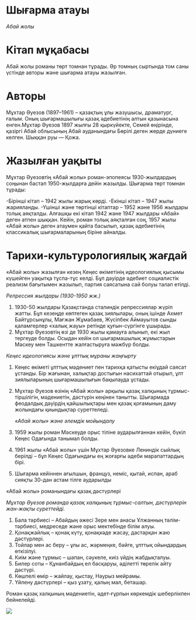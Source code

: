 # Шығарма атауы
*Абай жолы*

# Кітап мұқабасы
Абай жолы романы төрт томнан тұрады. Әр томның сыртында том саны үстінде авторы және шығарма атауы жазылған. 

# Авторы
Мұхтар Әуезов (1897–1961) – қазақтың ұлы жазушысы, драматург, ғалым. Оның шығармашылығы қазақ әдебиетінің алтын қазынасына енген.Мұхтар Әуезов 1897 жылғы 28 қыркүйекте, Семей өңірінде, қазіргі Абай облысының Абай ауданындағы Бөрілі деген жерде дүниеге келген. Шыққан руы — Қожа.

# Жазылған уақыты
Мұхтар Әуезовтің «Абай жолы» роман-эпопеясы 1930-жылдардың соңынан бастап 1950-жылдарға дейін жазылды. Шығарма төрт томнан тұрады:

-Бірінші кітап – 1942 жылы жарық көрді.
-Екінші кітап – 1947 жылы жарияланды.
-Үшінші және төртінші кітаптар – 1952 және 1956 жылдары толық аяқталды.
Алғашқы екі кітап 1942 және 1947 жылдары «Абай» деген атпен шыққан. Кейін, роман толық аяқталған соң, 1957 жылы «Абай жолы» деген атаумен қайта басылып, қазақ әдебиетінің классикалық шығармаларының біріне айналды.

# Тарихи-культурологиялық жағдай
«Абай жолы» жазылған кезең Кеңес өкіметінің идеологиялық қысымы күшейген уақытқа тұспа-тұс келді. Бұл дәуірде әдебиет социалистік реализм бағытымен жазылып, партия саясатына сай болуы талап етілді.

  *Репрессия жылдары (1930-1950 жж.)*

1) 1930-50 жылдары Қазақстанда сталиндік репрессиялар жүріп жатты. Бұл кезеңде көптеген қазақ зиялылары, оның ішінде Ахмет Байтұрсынұлы, Мағжан Жұмабаев, Жүсіпбек Аймауытов сынды қаламгерлер «халық жауы» ретінде қуғын-сүргінге ұшырады.
2) Мұхтар Әуезовтің өзі де 1930 жылы қамауға алынып, екі жыл тергеуде болды. Осыдан кейін ол шығармашылық жұмыстарын Мәскеу мен Ташкентте жалғастыруға мәжбүр болды.

  *Кеңес идеологиясы және ұлттық мұраны жаңғырту*

1) Кеңес өкіметі ұлттық мәдениет пен тарихқа қатысты екіұдай саясат ұстанды. Бір жағынан, халықтар достығын насихаттай отырып, ұлт зиялыларының шығармашылығын бақылауда ұстады.
2) Мұхтар Әуезов өзінің «Абай жолы» арқылы қазақ халқының тұрмыс-тіршілігін, мәдениетін, дәстүрін кеңінен танытты. Шығармада феодалдық дәуірдің қайшылықтары мен қазақ қоғамының даму жолындағы қиындықтар суреттеледі.

   *«Абай жолы» және әлемдік мойындалу*

1) 1959 жылы роман Мәскеуде орыс тіліне аударылғаннан кейін, бүкіл Кеңес Одағында танымал болды.
2) 1961 жылы «Абай жолы» үшін Мұхтар Әуезовке Лениндік сыйлық берілді – бұл Кеңес Одағындағы ең жоғарғы әдеби марапаттардың бірі.
3) Шығарма кейіннен ағылшын, француз, неміс, қытай, испан, араб сияқты 30-дан астам тілге аударылды

«Абай жолы» романындағы қазақ дәстүрлері

  *Мұхтар Әуезов романда қазақ халқының тұрмыс-салтын, дәстүрлерін жан-жақты суреттейді.*

1) Бала тәрбиесі – Абайдың әжесі Зере мен анасы Ұлжанның тәлім-тәрбиесі, медреседе және орыс мектебінде білім алуы.
2) Қонақжайлық – қонақ күту, қонақкәде жасау, дастарқан жаю дәстүрлері.
3) Тойлар мен ас беру – ұлы ас, жәрмеңке, бәйге, ұлттық ойындардың өткізілуі.
4) Киім және тұрмыс – шапан, сәукеле, киіз үйдің жабдықталуы.
5) Билер соты – Құнанбайдың ел басқаруы, әділетті төрелік айту дәстүрі.
6) Көшпелі өмір – жайлау, қыстау, Наурыз мейрамы.
7) Үйлену дәстүрлері – қыз ұзату, қалың мал, беташар.

Роман қазақ халқының мәдениетін, әдет-ғұрпын көркемдік шеберлікпен бейнелейді.

![](resource:assets/images/images.jpeg)
